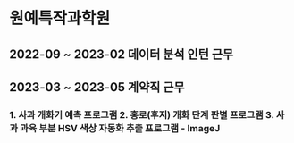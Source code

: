 # 원예특작과학원
<h2>
2022-09 ~ 2023-02 데이터 분석 인턴 근무
</h2>
<h2>
  2023-03 ~ 2023-05 계약직 근무
</h2>

<div>
  <h3>
    1. 사과 개화기 예측 프로그램
    2. 홍로(후지) 개화 단계 판별 프로그램
    3. 사과 과육 부분 HSV 색상 자동화 추출 프로그램 - ImageJ
  </h3>
</div>

